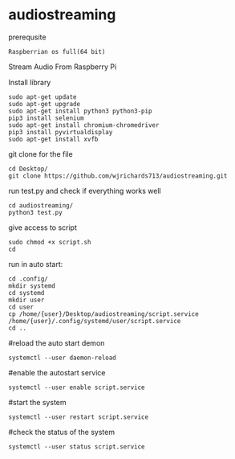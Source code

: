 # audiostreaming
prerequsite

    Raspberrian os full(64 bit)
Stream Audio From Raspberry Pi 

  Install library 
  
    sudo apt-get update
    sudo apt-get upgrade
    sudo apt-get install python3 python3-pip
    pip3 install selenium
    sudo apt-get install chromium-chromedriver
    pip3 install pyvirtualdisplay
    sudo apt-get install xvfb

git clone for the file 

    cd Desktop/
    git clone https://github.com/wjrichards713/audiostreaming.git
run test.py and check if everything works well

    cd audiostreaming/
    python3 test.py
give access to script
    
    sudo chmod +x script.sh
    cd

run in auto start:

    cd .config/
    mkdir systemd
    cd systemd
    mkdir user
    cd user
    cp /home/{user}/Desktop/audiostreaming/script.service /home/{user}/.config/systemd/user/script.service
    cd ..

#reload the auto start demon

    systemctl --user daemon-reload 

#enable the autostart service

    systemctl --user enable script.service 

#start the system

    systemctl --user restart script.service 

#check the status of the system

    systemctl --user status script.service 

